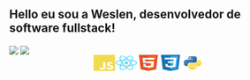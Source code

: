 ## Hello eu sou a Weslen, desenvolvedor de software fullstack!

<div style="display: inline_block">
  <img height=200 align="center" src="https://my-stats-personal.vercel.app/api?username=weslenpy&show_icons=true&theme=radical">
  <img height=200 align="center" src="https://my-stats-personal.vercel.app/api/top-langs?username=weslenpy&layout=compact&theme=radical">
 
</div>


<div style="display: flex;justify-content: center;align-items: center;"><br>
  <img align="center" height="30" width="40" src="https://raw.githubusercontent.com/devicons/devicon/master/icons/javascript/javascript-plain.svg">
  <img align="center" height="30" width="40" src="https://raw.githubusercontent.com/devicons/devicon/master/icons/react/react-original.svg">
  <img align="center"height="30" width="40" src="https://raw.githubusercontent.com/devicons/devicon/master/icons/html5/html5-original.svg">
  <img align="center"  height="30" width="40" src="https://raw.githubusercontent.com/devicons/devicon/master/icons/css3/css3-original.svg">
  <img align="center" height="30" width="40" src="https://raw.githubusercontent.com/devicons/devicon/master/icons/python/python-original.svg">
</div>
  

